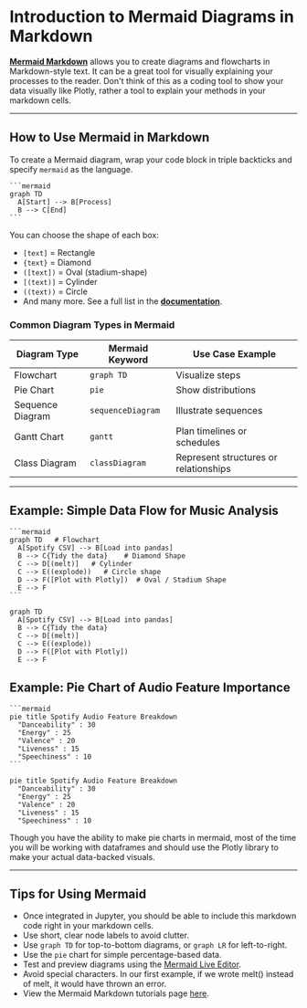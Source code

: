 # Introduction to Mermaid Diagrams in Markdown

**[Mermaid Markdown](https://mermaid.js.org/)** allows you to create diagrams and flowcharts in Markdown-style text. It can be a great tool for visually explaining your processes to the reader. Don't think of this as a coding tool to show your data visually like Plotly, rather a tool to explain your methods in your markdown cells. 

---

## How to Use Mermaid in Markdown

To create a Mermaid diagram, wrap your code block in triple backticks and specify `mermaid` as the language.
 
````
```mermaid
graph TD
  A[Start] --> B[Process]
  B --> C[End]
```
````

You can choose the shape of each box:
- `[text]` = Rectangle
- `{text}` = Diamond
- `([text])` = Oval (stadium-shape)
- `[(text)]` = Cylinder
- `((text))` = Circle
- And many more. See a full list in the **[documentation](https://mermaid.js.org/syntax/flowchart.html)**.


### Common Diagram Types in Mermaid

| Diagram Type       | Mermaid Keyword    | Use Case Example                                 |
|--------------------|--------------------|--------------------------------------------------|
| Flowchart          | `graph TD`         | Visualize  steps                  |
| Pie Chart          | `pie`              | Show distributions                               |
| Sequence Diagram   | `sequenceDiagram`  | Illustrate sequences                             |
| Gantt Chart        | `gantt`            | Plan  timelines or schedules      |
| Class Diagram      | `classDiagram`     | Represent structures or  relationships |

---

## Example: Simple Data Flow for Music Analysis

````
```mermaid
graph TD   # Flowchart
  A[Spotify CSV] --> B[Load into pandas]
  B --> C{Tidy the data}    # Diamond Shape
  C --> D[(melt)]   # Cylinder
  C --> E((explode))   # Circle shape
  D --> F([Plot with Plotly])  # Oval / Stadium Shape
  E --> F
```
````

```mermaid
graph TD
  A[Spotify CSV] --> B[Load into pandas]
  B --> C{Tidy the data}
  C --> D[(melt)]
  C --> E((explode))
  D --> F([Plot with Plotly])
  E --> F
```




## Example: Pie Chart of Audio Feature Importance

````
```mermaid
pie title Spotify Audio Feature Breakdown
  "Danceability" : 30
  "Energy" : 25
  "Valence" : 20
  "Liveness" : 15
  "Speechiness" : 10
```
````

```mermaid
pie title Spotify Audio Feature Breakdown
  "Danceability" : 30
  "Energy" : 25
  "Valence" : 20
  "Liveness" : 15
  "Speechiness" : 10
```

Though you have the ability to make pie charts in mermaid, most of the time you will be working with dataframes and should use the Plotly library to make your actual data-backed visuals.

---

## Tips for Using Mermaid 

- Once integrated in Jupyter, you should be able to include this markdown code right in your markdown cells.
- Use short, clear node labels to avoid clutter.
- Use `graph TD` for top-to-bottom diagrams, or `graph LR` for left-to-right.
- Use the `pie` chart for simple percentage-based data.
- Test and preview diagrams using the [Mermaid Live Editor](https://mermaid.live).
- Avoid special characters. In our first example, if we wrote melt() instead of melt, it would have thrown an error.
- View the Mermaid Markdown tutorials page [here](https://mermaid.js.org/ecosystem/tutorials.html).
